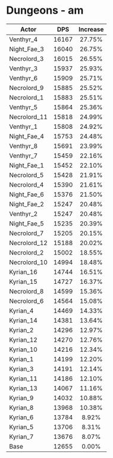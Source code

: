 # Dungeons - am
| Actor | DPS | Increase |
|---|:---:|:---:|
|Venthyr_4|16167|27.75%|
|Night_Fae_3|16040|26.75%|
|Necrolord_3|16015|26.55%|
|Venthyr_3|15937|25.93%|
|Venthyr_6|15909|25.71%|
|Necrolord_9|15885|25.52%|
|Necrolord_1|15883|25.51%|
|Venthyr_5|15864|25.36%|
|Necrolord_11|15818|24.99%|
|Venthyr_1|15808|24.92%|
|Night_Fae_4|15753|24.48%|
|Venthyr_8|15691|23.99%|
|Venthyr_7|15459|22.16%|
|Night_Fae_1|15452|22.10%|
|Necrolord_5|15428|21.91%|
|Necrolord_4|15390|21.61%|
|Night_Fae_6|15376|21.50%|
|Night_Fae_2|15247|20.48%|
|Venthyr_2|15247|20.48%|
|Night_Fae_5|15235|20.39%|
|Necrolord_7|15205|20.15%|
|Necrolord_12|15188|20.02%|
|Necrolord_2|15002|18.55%|
|Necrolord_10|14994|18.48%|
|Kyrian_16|14744|16.51%|
|Kyrian_15|14727|16.37%|
|Necrolord_8|14599|15.36%|
|Necrolord_6|14564|15.08%|
|Kyrian_4|14469|14.33%|
|Kyrian_14|14381|13.64%|
|Kyrian_2|14296|12.97%|
|Kyrian_12|14270|12.76%|
|Kyrian_10|14216|12.34%|
|Kyrian_1|14199|12.20%|
|Kyrian_3|14191|12.14%|
|Kyrian_11|14186|12.10%|
|Kyrian_13|14067|11.16%|
|Kyrian_9|14032|10.88%|
|Kyrian_8|13968|10.38%|
|Kyrian_6|13784|8.92%|
|Kyrian_5|13706|8.31%|
|Kyrian_7|13676|8.07%|
|Base|12655|0.00%|
